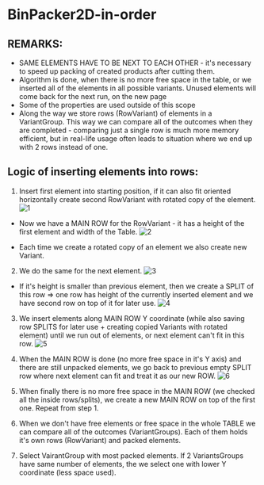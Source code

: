 # BinPacker2D-in-order

## REMARKS:
- SAME ELEMENTS HAVE TO BE NEXT TO EACH OTHER - it's necessary to speed up packing of created products after cutting them.
- Algorithm is done, when there is no more free space in the table, or we inserted all of the elements in all possible variants. Unused elements will come back for the next run, on the new page
- Some of the properties are used outside of this scope
- Along the way we store rows (RowVariant) of elements in a VariantGroup. This way we can compare all of the outcomes when they are completed - comparing just a single row is much more memory efficient, but in real-life usage often leads to situation where we end up with 2 rows instead of one.




## Logic of inserting elements into rows:
1. Insert first element into starting position, if it can also fit oriented horizontally create second RowVariant with rotated copy of the element.
![1](https://user-images.githubusercontent.com/78303091/152651148-5335fec5-8c19-4864-b78b-3ab69da3d841.jpg)

- Now we have a MAIN ROW for the RowVariant - it has a height of the first element and width of the Table.
![2](https://user-images.githubusercontent.com/78303091/152651149-e9631c6b-0f19-4ade-a5e3-913fcd578b37.jpg)

- Each time we create a rotated copy of an element we also create new Variant.

2. We do the same for the next element.
![3](https://user-images.githubusercontent.com/78303091/152651150-52fd831d-fa0e-42cf-b4fd-29bceb61b140.jpg)

-  If it's height is smaller than previous element, then we create a SPLIT of this row => one row has height of the currently inserted element and we have second row on top of it for later use.
![4](https://user-images.githubusercontent.com/78303091/152651151-09cb700e-5b06-4709-8d98-dfe9d517c208.jpg)

3. We insert elements along MAIN ROW Y coordinate (while also saving row SPLITS for later use + creating copied Variants with rotated element) until we run out of elements, or next element can't fit in this row.
![5](https://user-images.githubusercontent.com/78303091/152651144-c91348f9-953d-48c3-8cc5-00c1e7a00169.jpg)

4. When the MAIN ROW is done (no more free space in it's Y axis) and there are still unpacked elements, we go back to previous empty SPLIT row where next element can fit and treat it as our new ROW.
![6](https://user-images.githubusercontent.com/78303091/152651146-df506e99-fb62-49d6-a9e9-4a0b0e0b06d8.jpg)

5. When finally there is no more free space in the MAIN ROW (we checked all the inside rows/splits), we create a new MAIN ROW on top of the first one. Repeat from step 1.
6. When we don't have free elements or free space in the whole TABLE we can compare all of the outcomes (VariantGroups). Each of them holds it's own rows (RowVariant) and packed elements.
7. Select VairantGroup with most packed elements. If 2 VariantsGroups have same number of elements, the we select one with lower Y coordinate (less space used).








